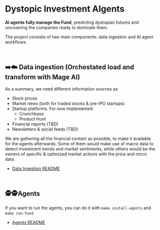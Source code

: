 # Dystopic Investment AIgents

**AI agents fully manage the Fund**, predicting dystopian futures and uncovering the companies ready to dominate them.

The project consists of two main components: data ingestion and AI agent workflows.

<br>

## ➡️☁️ Data ingestion (Orchestated load and transform with Mage AI)

As a summary, we need different information sources as:
- Stock prices
- Market news (both for traded stocks & pre-IPO startups)
- Startup platforms. For now implemented:
    - Crunchbase
    - Product Hunt
- Financial reports (TBD)
- Newsletters & social feeds (TBD)

We are gathering all the financial context as possible, to make it available for the agents afterwards. Some of them would make use of macro data to detect investment trends and market sentiments, while others would be the owners of specific & optimized market actions with the price and micro data.

- [Data Ingestion README](./dystopic_investment_aigents/data_ingestion/README.md)

<br>

## 🕵️🕵️Agents

If you want to run the agents, you can do it with `make install-agents` and `make run-fund`.

- [Agents README](./dystopic_investment_aigents/agents/README.md)
